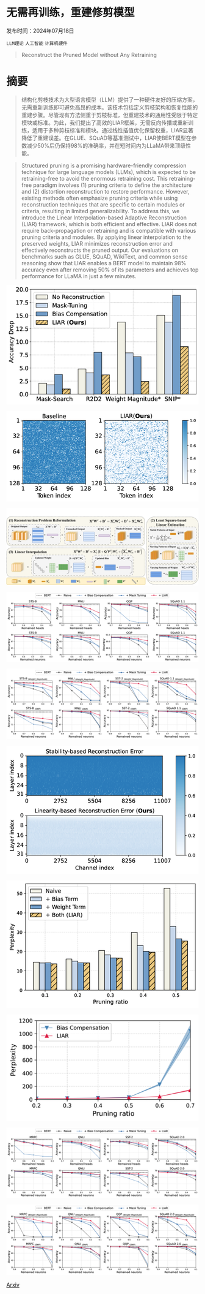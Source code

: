 # 无需再训练，重建修剪模型

发布时间：2024年07月18日

`LLM理论` `人工智能` `计算机硬件`

> Reconstruct the Pruned Model without Any Retraining

# 摘要

> 结构化剪枝技术为大型语言模型（LLM）提供了一种硬件友好的压缩方案，无需重新训练即可避免高昂的成本。该技术包括定义剪枝架构和恢复性能的重建步骤。尽管现有方法侧重于剪枝标准，但重建技术的通用性受限于特定模块或标准。为此，我们提出了高效的LIAR框架，无需反向传播或重新训练，适用于多种剪枝标准和模块。通过线性插值优化保留权重，LIAR显著降低了重建误差。在GLUE、SQuAD等基准测试中，LIAR使BERT模型在参数减少50%后仍保持98%的准确率，并在短时间内为LLaMA带来顶级性能。

> Structured pruning is a promising hardware-friendly compression technique for large language models (LLMs), which is expected to be retraining-free to avoid the enormous retraining cost. This retraining-free paradigm involves (1) pruning criteria to define the architecture and (2) distortion reconstruction to restore performance. However, existing methods often emphasize pruning criteria while using reconstruction techniques that are specific to certain modules or criteria, resulting in limited generalizability. To address this, we introduce the Linear Interpolation-based Adaptive Reconstruction (LIAR) framework, which is both efficient and effective. LIAR does not require back-propagation or retraining and is compatible with various pruning criteria and modules. By applying linear interpolation to the preserved weights, LIAR minimizes reconstruction error and effectively reconstructs the pruned output. Our evaluations on benchmarks such as GLUE, SQuAD, WikiText, and common sense reasoning show that LIAR enables a BERT model to maintain 98% accuracy even after removing 50% of its parameters and achieves top performance for LLaMA in just a few minutes.

![无需再训练，重建修剪模型](../../../paper_images/2407.13331/x1.png)

![无需再训练，重建修剪模型](../../../paper_images/2407.13331/x2.png)

![无需再训练，重建修剪模型](../../../paper_images/2407.13331/x3.png)

![无需再训练，重建修剪模型](../../../paper_images/2407.13331/x4.png)

![无需再训练，重建修剪模型](../../../paper_images/2407.13331/x5.png)

![无需再训练，重建修剪模型](../../../paper_images/2407.13331/x6.png)

![无需再训练，重建修剪模型](../../../paper_images/2407.13331/x7.png)

![无需再训练，重建修剪模型](../../../paper_images/2407.13331/x8.png)

![无需再训练，重建修剪模型](../../../paper_images/2407.13331/x9.png)

![无需再训练，重建修剪模型](../../../paper_images/2407.13331/x10.png)

[Arxiv](https://arxiv.org/abs/2407.13331)